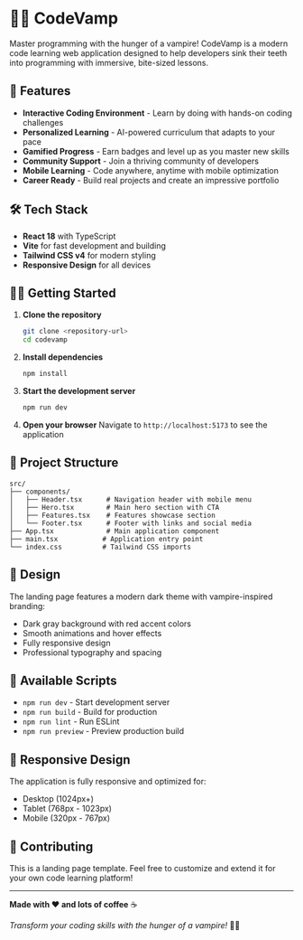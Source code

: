 # 🧛‍♂️ CodeVamp

Master programming with the hunger of a vampire! CodeVamp is a modern code learning web application designed to help developers sink their teeth into programming with immersive, bite-sized lessons.

## 🚀 Features

- **Interactive Coding Environment** - Learn by doing with hands-on coding challenges
- **Personalized Learning** - AI-powered curriculum that adapts to your pace
- **Gamified Progress** - Earn badges and level up as you master new skills
- **Community Support** - Join a thriving community of developers
- **Mobile Learning** - Code anywhere, anytime with mobile optimization
- **Career Ready** - Build real projects and create an impressive portfolio

## 🛠️ Tech Stack

- **React 18** with TypeScript
- **Vite** for fast development and building
- **Tailwind CSS v4** for modern styling
- **Responsive Design** for all devices

## 🏃‍♂️ Getting Started

1. **Clone the repository**
   ```bash
   git clone <repository-url>
   cd codevamp
   ```

2. **Install dependencies**
   ```bash
   npm install
   ```

3. **Start the development server**
   ```bash
   npm run dev
   ```

4. **Open your browser**
   Navigate to `http://localhost:5173` to see the application

## 📁 Project Structure

```
src/
├── components/
│   ├── Header.tsx      # Navigation header with mobile menu
│   ├── Hero.tsx        # Main hero section with CTA
│   ├── Features.tsx    # Features showcase section
│   └── Footer.tsx      # Footer with links and social media
├── App.tsx             # Main application component
├── main.tsx           # Application entry point
└── index.css          # Tailwind CSS imports
```

## 🎨 Design

The landing page features a modern dark theme with vampire-inspired branding:
- Dark gray background with red accent colors
- Smooth animations and hover effects
- Fully responsive design
- Professional typography and spacing

## 🔧 Available Scripts

- `npm run dev` - Start development server
- `npm run build` - Build for production
- `npm run lint` - Run ESLint
- `npm run preview` - Preview production build

## 📱 Responsive Design

The application is fully responsive and optimized for:
- Desktop (1024px+)
- Tablet (768px - 1023px)
- Mobile (320px - 767px)

## 🤝 Contributing

This is a landing page template. Feel free to customize and extend it for your own code learning platform!

---

**Made with ❤️ and lots of coffee** ☕

*Transform your coding skills with the hunger of a vampire!* 🧛‍♂️

